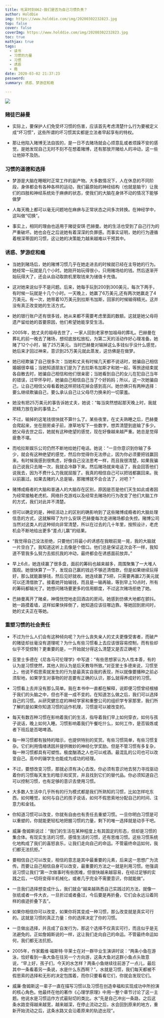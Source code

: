 ```yaml
---
title: 吼呆时刻062-我们是否为自己习惯负责？
author: HoldDie
img: https://www.holddie.com/img/20200302232823.jpg
top: false
cover: false
coverImg: https://www.holddie.com/img/20200302232823.jpg
toc: true
mathjax: true
tags:
  - 读书
  - 习惯的力量
  - 习惯
  - 诱惑
  - 瘾
date: 2020-03-02 21:37:23
password:
summary: 诱惑、梦游症和瘾

---
```




![](https://www.holddie.com/img/20200302232823.jpg)

### 赌徒巴赫曼

- 实际上，要保护人们免受坏习惯的伤害，应该首先考虑清楚什么行为要被定义成“坏习惯”，这些所谓的坏习惯其实都是立法者早起享有的特权。



- 那让他陷入赌博无法自拔的，是一日不去赌场就会心烦意乱或者烦躁不安的感觉，是她发现自己无时不刻不在想着赌博，还有那放开赌给人的冲动，这一些让他猝不及防。



### 习惯的道德和选择

- 梦游是大脑在睡眠时正常工作的副产物。大多数情况下，人在休息的不同阶段，身体都会有各种各样的运动，我们最原始的神经结构（也就是脑干）让我们的四肢和神经系统处于麻痹的状态，使我们的大脑在身体不动的情况下能够做梦



- 人每天晚上都可以毫无问题地在麻痹与正常状态之间多次转换。在神经学中，这叫做“切换”。



- 事实上，相同的理由也适用于赌徒安琪·巴赫曼。她的生活也受到了自己行为的严重破坏。她也会在之后说她有着深深的负罪感。而事实证明，她的行为遵循着根深蒂固的习惯，这让她的决策能力越来越难以干预其中。



### 诱惑、梦游症和瘾

- 当她到赌场后，她的赌博习惯几乎在她走进去的时候就已经在主导她的行为。她经常一玩就是几个小时。她刚开始玩得很小，只用赌场给的钱。然后逐渐开始玩得大了，还会从自动取款机里取钱来为储值卡充值。



- 这对她来说似乎不是问题。后来，她每手玩到200到300美元，每次下两手，有时候一玩就是十几个小时。一天晚上，她赢了6万美元,还有两次她赢走了4万美元。有一次，她带着10万美元到拉斯韦加斯，回家的时候输得精光。这并没有真正改变她的生活方式。



- 她的银行账户还有很多钱，她从来都不需要考虑里面的数额。这就是她父母将遗产留给她的首要原因，他们希望她能享受生活。



- 2005年，她丈夫的祖母去世了，一家人回到老家参加祖母的葬礼。巴赫曼在葬礼的前一晚去了赌场，想彻底放松放松，为第二天的活动作好心理准备。她赌了12个小时，输了25万美元。当时巴赫曼对输掉这么多钱似乎没什么感觉，她后来才回过神来，意识到25万美元就此蒸发，这仿佛是在做梦。



- 她已经欺骗了自己很多次：当她和丈夫有时候几天都不说话时，她骗自己相信婚姻很幸福；当她知道朋友们是为了去拉斯韦加斯才和她一起，等旅途结束就各自散去时，她骗自己相信和他们很亲密；当她看到自己的女儿在犯自己当年的错误，过早怀孕时，她骗自己相信自己当了个好妈妈；所以，这一次她骗自己，让自己相信父母看着她这样把钱花掉会感到高兴。她仿佛只有两种选择：要么继续欺骗自己，要么承认自己让父母尽力换来的一切蒙羞。



- 她没有把25万美元的事告诉她丈夫，她说：“每当突然想起那天晚上时，我就把精力放在新的事情上。”



- 不过，输掉的这笔钱很快就不算什么了。某些夜里，在丈夫熟睡之后，巴赫曼会爬起来，坐在厨房桌子前，潦草地写下一些数字，想弄清楚到底输了多少。她父母去世之后，她就有这种绝望的感觉，现在好像越来越严重。她总是觉得疲惫不堪。



- 而哈拉斯娱乐公司仍然不断地给她打电话。她说：“一旦你意识到你输了多少，就会有这种绝望的感觉，然后你觉得你无法停止，因为你必须要把钱赢回来。有时候我感到很焦虑，好像自己没法思考一样，而且我很清楚，如果我骗自己说我只去赌一次，我就会冷静下来。然后赌场就来电话了，我会回答他们说我去，因为不费什么力我就屈服了。我真的相信自己可以把钱都赢回来。我以前赢过。如果去赌的人总是输，那赌博就不会合法了，对吧？”



- 赌博成瘾者的大脑和普通人的大脑存在区别，原因是否是他们天生如此或者因为经常接触老虎机、网络扑克游戏以及经常去赌场的行为改变了他们大脑工作的方式，我们对此并不清楚。



- 但可以确定的是，神经活动上的区别的确影响到了这些赌博成瘾者的大脑处理信息的方式，这就解释了为什么安琪·巴赫曼每次走进赌场都会失控。赌博公司当然对这类人的这种倾向非常清楚，所以在过去的几十年里，按照设计，老虎机会不断地给出更多“差点儿赢”的结果。



- “我觉得自己没法拒绝，只要他们将最小的诱惑在我眼前晃一晃，我的大脑就一片空白了。我知道这听上去像是个借口。他们总是保证这次会不一样，我知道不管我多么努力去抵抗我的冲动，最终都会在诱惑面前放弃。”



- 早上6点，她连续赢了很多盘，面前的筹码也越来越多，周围聚集了一大堆人围观。她很快算了一下，发现自己赢的钱远不够还清借款，但是如果继续玩得好，那么就能赢够钱，然后见好就收。她连续赢了5把，只需要再赢2万美元就可以还清借款了。接着她开始输钱，而且是一输再输，等到早上10点时，所有的筹码都输光了。她想问赌场要更多的信用额度，不过这次赌场拒绝了她。



- 巴赫曼离开了赌桌，神情恍惚地走回酒店的房间。她感到仿佛大地都在颤抖。她一路摸着墙，这样如果快摔倒了，她知道应该往哪边靠。等她回到房间时，她的丈夫正在等她。



### 重塑习惯的社会责任

- 不过为什么人们会有这种倾向呢？为什么丧失亲人的丈夫更像受害者，而破产的赌徒却丝毫没有道理呢？为什么有些习惯看上去应该很容易控制，而有些却似乎不受控制？更重要的是，一开始就分得这么清楚又是否正确呢？



- 亚里士多德在《尼各马可伦理学》中写道：“有些思想家认为人性本善，有的认为是习惯使然，其他人则认为是后天教导所致。”对亚里士多德来说，习惯至上。他说不假思索就发生的行为是最真实自我的表现，所以就像要播种之前必须犁地，如果学生对事物的好恶要有正确的认识，那么就得养成好的习惯。



- 习惯看上去并没有那么简单。我在本书中一直都在解释，说即便习惯曾经根植于我们的头脑之中，但也不是一成不变的。在知道怎么做之后，我们可以选择自己的习惯。从研究健忘症的神经学家和重整公司的组织学专家那里，我们所了解的是如果你知道习惯的运作机理，习惯是可以被改变的。



- 每天有数百种习惯在影响着我们的生活，指导着我们早上如何穿衣，如何与孩子说话，晚上如何入睡。习惯影响着我们午餐吃什么，如何工作，是否锻炼或者下班后是否喝啤酒。



- 每一种习惯都有独特的暗示，也提供特别的奖赏。有些习惯简单，有些习惯复杂。它们利用情绪诱因并提供微妙的神经化学奖励。但是不管习惯有多复杂，每一种习惯都具有可塑性。极度酗酒之人也可以戒酒。最混乱的公司也可以改变自己。高中的辍学生也能成为成功的经理。



- 不过，要想改变习惯，那就必须有决心去改。你必须有意识地去努力寻找驱动着你的习惯每天发生的暗示和奖赏，并且找到它们的替代品。你必须知道自己可以控制习惯，也有足够的意识去使用习惯。



- 大多数人生活中几乎所有的行为模式都是我们所熟知的习惯，比如怎样吃东西，如何睡觉，如何与自己的孩子说话，如何不假思索地分配自己的时间、注意力和金钱。



- 你知道习惯可以改变，你就有自由也有责任去重塑习惯。一旦你明白习惯是可以重塑的，你就能更轻松地把握习惯的力量，剩下的唯一选择就是动手干吧。



- 威廉·詹姆斯说过：“我们的生活在某种程度上有其固定的形态，但却是习惯的集合体。有现实生活的习惯，感情生活的习惯，还有思维习惯。这些习惯系统化地构成了我们的喜怒哀乐，让我们走向自己的命运。不管最终命运如何，我们都无法抗拒。”



- 要相信自己可以改变，相信的意志是其中最重要的元素，后来这一思想广为流传。而要让自己相信自身可以改变，最重要的方法之一就是利用习惯。他强调说习惯让我们“第一次做事时有些困难，但很快越来越容易，在经过足够的实践之后，一切将变得半机械化，或者几乎完全不需要意识，你就能做”。



- 一旦我们选择想变成什么，我们就会“越来越熟悉自己实践过的方法，就像一张纸或者一件大衣，一旦折过或者叠过，今后要是再折叠，它们会永远沿着同样的痕迹折叠下去”。



- 如果你相信你可以改变，如果你将其变成一种习惯，那么改变就是真实可行的。这就是习惯的真正力量：你的选择决定了你的习惯。



- 一旦做出选择，并且成了自发行为，那这个选择不仅真实可行，而且似乎是无法避免的。正如詹姆斯说的一样，这让我们走向自己的命运。不管最终命运如何，我们都无法抗拒。



- 2005年，作家戴维·福斯特·华莱士在对一群毕业生演讲时说：“两条小鱼在游泳，恰好看到一条大鱼在往另一个方向游，这条大鱼对这群小鱼点头致意说，“早上好，孩子们，今天的水怎样？两条小鱼继续往前游了一点儿，最后其中一条看着另一条说，水是什么东西啊？”。水就是习惯，我们每天都被不假思索的选择和无形的决定包围着，而你只要看看它们，你就会发现它们。



- 威廉·詹姆斯这一辈子一直在描写习惯以及习惯在创造幸福和实现成功中所扮演的核心角色。他最终在他的著作《心理学原理》中用一整个章节讨论了这一主题。他说水是习惯运作方式最贴切的类比。水“先是自己冲出一条路，之后这条水路变得越来越宽，越来越深，在停止流动之后，水会回到原来的地方，重新开始流动之后，这条水路又会沿着原来的轨迹出现”。

